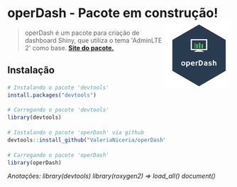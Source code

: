 # operDash - Pacote em construção! <img src="https://raw.githubusercontent.com/ValeriaNiceria/operDash/master/inst/www/img/operDash.png" width="150px" align="right"/>

> operDash é um pacote para criação de dashboard Shiny, que utiliza o tema 'AdminLTE 2' como base. **[Site do pacote.](https://valerianiceria.github.io/operDash/)** 

## Instalação
```R
# Instalando o pacote 'devtools'
install.packages("devtools")

# Carregando o pacote 'devtools'
library(devtools)

# Instalando o pacote 'operDash' via github
devtools::install_github("ValeriaNiceria/operDash")

# Carregando o pacote 'operDash'
library(operDash)
```


*Anotações: library(devtools) library(roxygen2) => load_all() document()*
